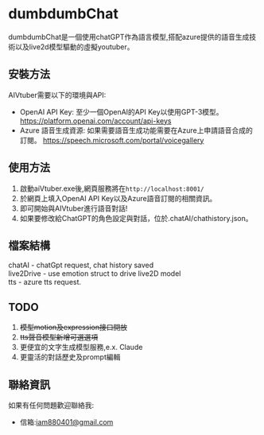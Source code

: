 # dumbdumbChat
dumbdumbChat是一個使用chatGPT作為語言模型,搭配azure提供的語音生成技術以及live2d模型驅動的虛擬youtuber。
## 安裝方法
AIVtuber需要以下的環境與API: 
- OpenAI API Key: 至少一個OpenAI的API Key以使用GPT-3模型。  
<https://platform.openai.com/account/api-keys> 
- Azure 語音生成資源: 如果需要語音生成功能需要在Azure上申請語音合成的訂閱。
<https://speech.microsoft.com/portal/voicegallery>
## 使用方法  
1. 啟動aiVtuber.exe後,網頁服務將在`http://localhost:8001/` 
2. 於網頁上填入OpenAI API Key以及Azure語音訂閱的相關資訊。  
3. 即可開始與AIVtuber進行語音對話! 
4. 如果要修改給ChatGPT的角色設定與對話，位於.chatAI/chathistory.json。
## 檔案結構
chatAI - chatGpt request, chat history saved   
live2Drive - use emotion struct to drive live2D model   
tts - azure tts request.
## TODO
1. ~~模型motion及expression接口開放~~
2. ~~tts聲音模型新增可選選項~~
3. 更便宜的文字生成模型服務,e.x. Claude    
4. 更靈活的對話歷史及prompt編輯
## 聯絡資訊
如果有任何問題歡迎聯絡我:
- 信箱:iam880401@gmail.com
